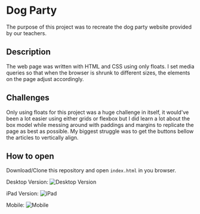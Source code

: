 # Dog Party

The purpose of this project was to recreate the dog party website provided by our teachers. 

##  Description

The web page was written with HTML and CSS using only floats. I set media queries so that when the browser is shrunk to different sizes, the elements on the page adjust accordingly.

## Challenges

Only using floats for this project was a huge challenge in itself, it would've been a lot easier using either grids or flexbox but I did learn a lot about the box model while messing around with paddings and margins to replicate the page as best as possible. My biggest struggle was to get the buttons bellow the articles to vertically align.

## How to open 

Download/Clone this repository and open `index.html` in you browser. 

Desktop Version:
![Desktop Version](https://i.imgur.com/bunAhfO.jpg)

iPad Version:
![iPad](https://i.imgur.com/s525D39.png)

Mobile:
![Mobile](https://i.imgur.com/lwjpxmn.jpg)